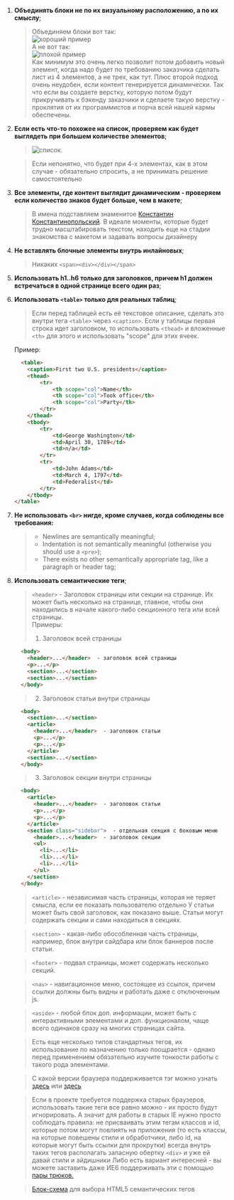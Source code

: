 1. **Объединять блоки не по их визуальному расположению, а по их смыслу**;
    > Объединяем блоки вот так:<br>
    > ![хороший пример](http://image.prntscr.com/image/665a3fda6b3847e687c4ed5fdbbaec22.png)
    > <br>А не вот так:<br>
    > ![плохой пример](http://image.prntscr.com/image/ea6179004eb9493e90a4ceae4dad2a7c.png)<br>
    >Как минимум это очень легко позволит потом добавить новый элемент, когда надо будет по требованию заказчика сделать лист из 4 элементов, а не трех, как тут. Плюс второй подход очень неудобен, если контент генерируется динамически. Так что если вы создаете верстку, которую потом будут прикручивать к бэкенду заказчики и сделаете такую верстку - проклятия от их программистов и порча всей нашей кармы обеспечены.

2. **Если есть что-то похожее на список, проверяем как будет выглядеть при большем количестве элементов**;
    > ![список](https://rizzoma.com/r/files/a87a0a28b84d6326d4f3909e8801dab7-97a135d68ad6e2e449e9c9f2dbf9766c-0-0.6276249218551724).

    > Если непонятно, что будет при 4-х элементах, как в этом случае - обязательно спросить, а не принимать решение самостоятельно

3. **Все элементы, где контент выглядит динамическим - проверяем если количество знаков будет больше, чем в макете**;
    > В имена подставляем знаменитое [Константин Константинопольский](https://tema.livejournal.com/1322108.html/).
    > В идеале моменты, которые будет трудно масштабировать текстом, находить еще на стадии знакомства с макетом и задавать вопросы дизайнеру

4. **Не вставлять блочные элементы внутрь инлайновых**;
    > Никаких `<span><div></div></span>`

5. **Использовать h1..h6 только для заголовков, причем h1 должен встречаться в одной странице всего один раз**;

6. **Использовать `<table>` только для реальных таблиц**;
    > Если перед таблицей есть её текстовое описание, сделать это внутри тега `<table>` через `<caption>`.
    Если у таблицы первая строка идет заголовком, то использовать `<thead>` и вложенные `<th>` для этого и использовать "scope" для этих ячеек.

    Пример:

    ```html
      <table>
        <caption>First two U.S. presidents</caption>
        <thead>
            <tr>
                <th scope="col">Name</th>
                <th scope="col">Took office</th>
                <th scope="col">Party</th>
            </tr>
        </thead>
        <tbody>
            <tr>
                <td>George Washington</td>
                <td>April 30, 1789</td>
                <td>n/a</td>
            </tr>
            <tr>
                <td>John Adams</td>
                <td>March 4, 1797</td>
                <td>Federalist</td>
            </tr>
        </tbody>
    </table>
    ```

7. **Не использовать `<br>` нигде, кроме случаев, когда соблюдены все требования:**
    > * Newlines are semantically meaningful;
    > * Indentation is not semantically meaningful (otherwise you should use a `<pre>`);
    > * There exists no other semantically appropriate tag, like a paragraph or header tag;

8. **Использовать семантические теги**;
    > `<header>` - Заголовок страницы или секции на странице. Их может быть несколько на странице, главное, чтобы они находились в начале какого-либо секционного тега или всей страницы.<br>
    > Примеры:<br>
    > 1. Заголовок всей страницы<br>
    ```html
      <body>
        <header>...</header>  - заголовок всей страницы
        <p>...</p>
        <section>...</section>
        <section>...</section>
      </body>
    ```
    > 2. Заголовок статьи внутри страницы
    ```html
      <body>
        <section>...</section>
        <article>
          <header>...</header>  - заголовок статьи
          <p>...</p>
          <p>...</p>
        </article>
        <section>...</section>
      </body>
    ```
    > 3. Заголовок секции внутри страницы
    ```html
      <body>
        <article>
          <header>...</header>  - заголовок статьи
          <p>...</p>
          <p>...</p>
        </article>
        <section class="sidebar">  - отдельная секция с боковым меню
          <header>...</header>  - заголовок секции
          <ul>
            <li>...</li>
            <li>...</li>
            <li>...</li>
          </ul>
        </section>
      </body>
    ```

    > `<article>` - независимая часть страницы, которая не теряет смысла, если ее показать пользователю отдельно
  У статьи может быть свой заголовок, как показано выше. Статьи могут содержать секции и сами находиться в секциях.

    > `<section>` - какая-либо обособленная часть страницы, например, блок внутри сайдбара или блок баннеров после статьи.

    > `<footer>` - подвал страницы, может содержать несколько секций.

    > `<nav>` - навигационное меню, состоящее из ссылок, причем ссылки должны быть видны и работать даже с отключенным js.

    > `<aside>` -  любой блок доп. информации, может быть с интерактивными элементами и доп. функционалом, чаще всего одинаков сразу на многих страницах сайта.

    > Есть еще несколько типов стандартных тегов, их использование по назначению только поощрается - однако перед применением обязательно изучите тонкости работы с такого рода элементами.

    > С какой версии браузера поддерживается тэг можно узнать [здесь](http://htmlbook.ru/) или [здесь](http://caniuse.com/)

    > Если в проекте требуется поддержка старых браузеров, использовать такие теги все равно можно - их просто будут игнорировать. А значит для работы в старых IE нужно просто соблюдать правила:
  не присваивать этим тегам классов и id, которые потом могут повлиять на приложения (то есть классы, на которые повешены стили и обработчики, либо id, на которые могут быть ссылки для прокрутки)
  всегда внутрь таких тегов располагать запасную обертку `<div>` и уже ей давай стили и айдишники
  Либо есть вариант интересней - вы можете заставить даже ИЕ6 поддерживать эти с помощью [пары трюков.](http://code.tutsplus.com/tutorials/how-to-make-all-browsers-render-html5-mark-up-correctly-even-ie6--net-8669)

    > [Блок-схема](http://html5doctor.com/downloads/h5d-sectioning-flowchart.pdf) для выбора HTML5 семантических тегов

